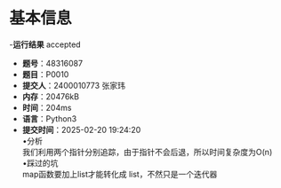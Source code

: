 # 基本信息
-**运行结果** accepted
- **题号**：48316087
- **题目**：P0010
- **提交人**：2400010773 张家玮
- **内存**：20476kB
- **时间**：204ms
- **语言**：Python3
- **提交时间**：2025-02-20 19:24:20  
&bull;分析  
我们利用两个指针分别追踪，由于指针不会后退，所以时间复杂度为O(n)  
&bull;踩过的坑  
map函数要加上list才能转化成 list，不然只是一个迭代器
